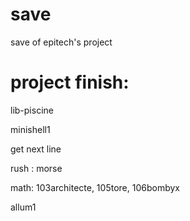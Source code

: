 save
====

save of epitech's project

project finish:
===============

lib-piscine

minishell1

get next line

rush : morse

math: 103architecte, 105tore, 106bombyx

allum1

